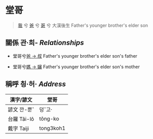 # 堂哥
> [我](member1.md) 兮 [爸](member2.md) 兮 [哥](member11.md) 兮 大漢後生 Father's younger brother's elder son

## 關係 관·희- _Relationships_

- 堂哥兮[爸 → 叔](member11.md) Father's younger brother's elder son's father

- 堂哥兮[媽 → 嬸](member34.md) Father's younger brother's elder son's mother



## 稱呼 칑·허· _Address_

漢字/諺文 | 堂哥
--- | ---
諺文 깐-뿐ˆ | 덩ˆ고·
台羅 Tâi-lô | tông-ko
戴字 Taiji | tong3koh1


